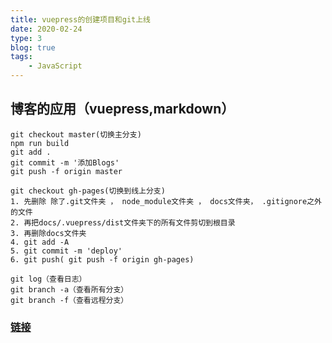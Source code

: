```yaml
---
title: vuepress的创建项目和git上线
date: 2020-02-24
type: 3
blog: true
tags:
    - JavaScript
---
```



## 博客的应用（vuepress,markdown）
```
git checkout master(切换主分支)
npm run build
git add .
git commit -m '添加Blogs'
git push -f origin master

git checkout gh-pages(切换到线上分支)
1. 先删除 除了.git文件夹 ， node_module文件夹 ， docs文件夹， .gitignore之外的文件
2. 再把docs/.vuepress/dist文件夹下的所有文件剪切到根目录
3. 再删除docs文件夹
4. git add -A
5. git commit -m 'deploy'
6. git push( git push -f origin gh-pages)

git log（查看日志）
git branch -a（查看所有分支）
git branch -f（查看远程分支）
```
### [链接](https://www.cnblogs.com/LHLVS/p/11376732.html)
<!-- ### ![链接](../../assets/img/bing.png) 本地图片上传 -->